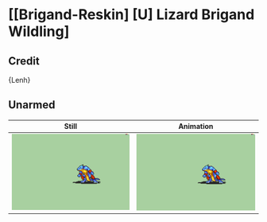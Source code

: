 # [\[Brigand-Reskin\] \[U\] Lizard Brigand Wildling]

## Credit

{Lenh}
	
## Unarmed

| Still | Animation |
| :---: | :-------: |
| ![Unarmed still](./Unarmed_000.png) | ![Unarmed animation](./Unarmed.gif) |
